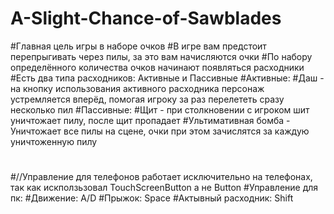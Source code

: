 # A-Slight-Chance-of-Sawblades

#Главная цель игры в наборе очков
#В игре вам предстоит перепрыгивать через пилы, за это вам начисляются очки
#По набору определённого количества очков начинают появляться расходники
#Есть два типа расходников: Активные и Пассивные
#Активные:
#Даш - на кнопку использования активного расходника персонаж устремляется вперёд, помогая игроку за раз перелететь сразу несколько пил
#Пассивные:
#Щит - при столкновении с игроком шит уничтожает пилу, после щит пропадает
#Ультимативная бомба - Уничтожает все пилы на сцене, очки при этом зачислятся за каждую уничтоженную пилу
#
#//Управление для телефонов работает исключительно на телефонах, так как искползьзовал TouchScreenButton а не Button
#Управление для пк:
#Движение: A/D
#Прыжок: Space
#Актывный расходник: Shift
